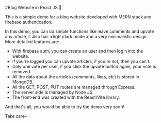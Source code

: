 #Blog Website in React JS 📖

This is a simple demo for a blog website developed with MERN stack and firebase authentication.

In this demo, you can do simple functions like leave comments and upvote any article, it also has a light/dark mode and a very minimalistic design.
More detailed features are:

- With firebase auth, you can create an user and then login into the website.
- If you're logged you can upvote articles, if you're not, then you can't.
- Only one vote per user, if you click the upvote button again, your vote is removed.
- All the data about the articles (comments, likes, etc) is stored in MongoDB.
- All the GET, POST, PUT routes are managed through Express.
- The server side is managed by Node JS.
- The front-end was created with the React/Vite library.

And that's all, you would be able to try the demo very soon!

Take care~
